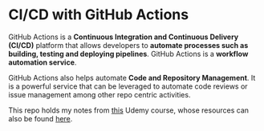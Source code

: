 # CI/CD with GitHub Actions

GitHub Actions is a **Continuous Integration and Continuous Delivery (CI/CD)** platform that allows developers to **automate processes such as building, testing and deploying pipelines**. GitHub Actions is a **workflow automation service**.

GitHub Actions also helps automate **Code and Repository Management**. It is a powerful service that can be leveraged to automate code reviews or issue management among other repo centric activities.

This repo holds my notes from [this](https://www.udemy.com/course/github-actions-the-complete-guide/) Udemy course, whose resources can also be found [here](https://github.com/academind/github-actions-course-resources).